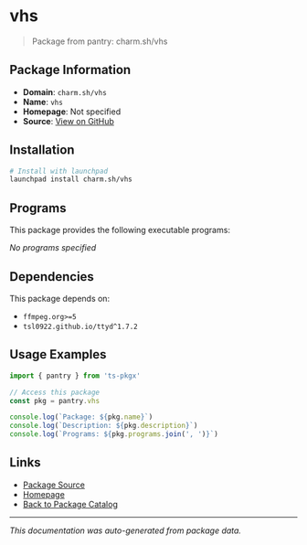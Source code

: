 # vhs

> Package from pantry: charm.sh/vhs

## Package Information

- **Domain**: `charm.sh/vhs`
- **Name**: `vhs`
- **Homepage**: Not specified
- **Source**: [View on GitHub](https://github.com/pkgxdev/pantry/tree/main/projects/charm.sh/vhs/package.yml)

## Installation

```bash
# Install with launchpad
launchpad install charm.sh/vhs
```

## Programs

This package provides the following executable programs:

*No programs specified*

## Dependencies

This package depends on:

- `ffmpeg.org>=5`
- `tsl0922.github.io/ttyd^1.7.2`

## Usage Examples

```typescript
import { pantry } from 'ts-pkgx'

// Access this package
const pkg = pantry.vhs

console.log(`Package: ${pkg.name}`)
console.log(`Description: ${pkg.description}`)
console.log(`Programs: ${pkg.programs.join(', ')}`)
```

## Links

- [Package Source](https://github.com/pkgxdev/pantry/tree/main/projects/charm.sh/vhs/package.yml)
- [Homepage](#)
- [Back to Package Catalog](../../../package-catalog.md)

---

*This documentation was auto-generated from package data.*
